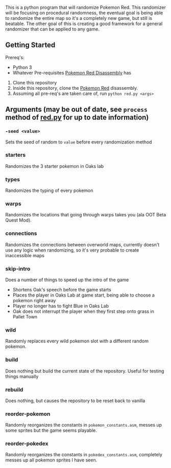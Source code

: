 This is a python program that will randomize Pokemon Red. This randomizer will be focusing on procedural randomness, the eventual goal is being able to randomize the entire map so it's a completely new game, but still is beatable. The other goal of this is creating a good framework for a general randomizer that can be applied to any game.

## Getting Started

Prereq's:
* Python 3
* Whatever Pre-requisites [Pokemon Red Disassembly]() has

1) Clone this repository
1) Inside this repository, clone the [Pokemon Red]() disassembly.
1) Assuming all pre-req's are taken care of, run `python red.py <args>`

## Arguments (may be out of date, see `process` method of [red.py]() for up to date information)

### `-seed <value>`

Sets the seed of random to `value` before every randomization method

### starters

Randomizes the 3 starter pokemon in Oaks lab

### types

Randomizes the typing of every pokemon

### warps

Randomizes the locations that going through warps takes you (ala OOT Beta Quest Mod).

### connections

Randomizes the connections between overworld maps, currently doesn't use any logic when randomizing, so it's very probable to create inaccessible maps

### skip-intro

Does a number of things to speed up the intro of the game
* Shortens Oak's speech before the game starts
* Places the player in Oaks Lab at game start, being able to choose a pokemon right away
* Player no longer has to fight Blue in Oaks Lab
* Oak does not interrupt the player when they first step onto grass in Pallet Town

### wild

Randomly replaces every wild pokemon slot with a different random pokemon.

### build

Does nothing but build the current state of the repository. Useful for testing things manually

### rebuild

Does nothing, but causes the repository to be reset back to vanilla

### reorder-pokemon

Randomly reorganizes the constants in `pokemon_constants.asm`, messes up some sprites but the game seems playable.

### reorder-pokedex

Randomly reorganizes the constants in `pokedex_constants.asm`, completely messes up all pokemon sprites I have seen.